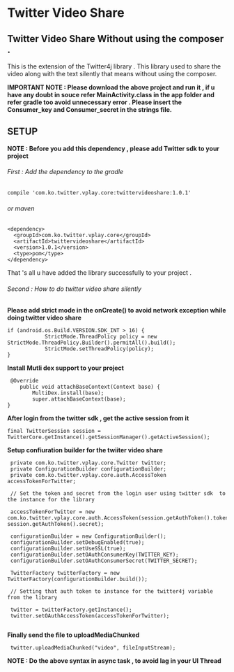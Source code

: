 # Twitter Video Share
## Twitter Video Share Without using the composer .

This is the extension of the Twitter4j library . This library used to share the video along with the text silently that means without using the composer. 

**IMPORTANT NOTE : Please download the above project and run it , if u have any doubt in souce refer MainActivity.class in the app folder and refer gradle too avoid unnecessary error . Please insert the Consumer_key and Consumer_secret in the strings file.**

## SETUP 

**NOTE : Before you add this dependency , please add Twitter sdk to your project**

###### First : Add the dependency to the gradle
```
compile 'com.ko.twitter.vplay.core:twittervideoshare:1.0.1'
```
###### or maven 

```
<dependency>
  <groupId>com.ko.twitter.vplay.core</groupId>
  <artifactId>twittervideoshare</artifactId>
  <version>1.0.1</version>
  <type>pom</type>
</dependency>

```

That 's all u have added the library successfully to your project .

###### Second : How to do twitter video share silently 

**Please add strict mode in the onCreate() to avoid network exception while doing twitter video share** 

```
if (android.os.Build.VERSION.SDK_INT > 16) {
            StrictMode.ThreadPolicy policy = new StrictMode.ThreadPolicy.Builder().permitAll().build();
            StrictMode.setThreadPolicy(policy);
}

```

**Install Mutli dex support to your project**

```
 @Override
    public void attachBaseContext(Context base) {
        MultiDex.install(base);
        super.attachBaseContext(base);
}

```
**After login from the twitter sdk , get the active session from it** 

```
final TwitterSession session = TwitterCore.getInstance().getSessionManager().getActiveSession();
```

**Setup confiuration builder for the twiiter video share** 

```
 private com.ko.twitter.vplay.core.Twitter twitter;
 private ConfigurationBuilder configurationBuilder;
 private com.ko.twitter.vplay.core.auth.AccessToken accessTokenForTwitter;
 
 // Set the token and secret from the login user using twitter sdk  to the instance for the library 
 
 accessTokenForTwitter = new com.ko.twitter.vplay.core.auth.AccessToken(session.getAuthToken().token, session.getAuthToken().secret);
 
 configurationBuilder = new ConfigurationBuilder();
 configurationBuilder.setDebugEnabled(true);
 configurationBuilder.setUseSSL(true);
 configurationBuilder.setOAuthConsumerKey(TWITTER_KEY);
 configurationBuilder.setOAuthConsumerSecret(TWITTER_SECRET);
 
 TwitterFactory twitterFactory = new TwitterFactory(configurationBuilder.build());

 // Setting that auth token to instance for the twitter4j variable from the library  
 
 twitter = twitterFactory.getInstance();
 twitter.setOAuthAccessToken(accessTokenForTwitter);
 
```

**Finally send the file to uploadMediaChunked**

```
 twitter.uploadMediaChunked("video", fileInputStream);
```

**NOTE : Do the above syntax in async task , to avoid lag in your UI Thread**












